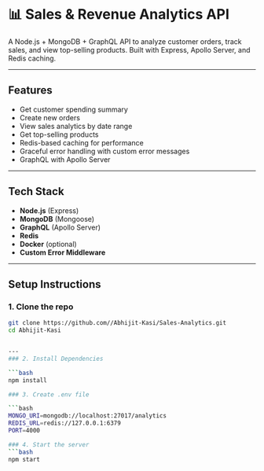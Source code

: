 # 📊 Sales & Revenue Analytics API

A Node.js + MongoDB + GraphQL API to analyze customer orders, track sales, and view top-selling products. Built with Express, Apollo Server, and Redis caching.

---

##  Features

-  Get customer spending summary
-  Create new orders
-  View sales analytics by date range
-  Get top-selling products
-  Redis-based caching for performance
-  Graceful error handling with custom error messages
- GraphQL with Apollo Server
  

---

##  Tech Stack

- **Node.js** (Express)
- **MongoDB** (Mongoose)
- **GraphQL** (Apollo Server)
- **Redis**
- **Docker** (optional)
- **Custom Error Middleware**

---

##  Setup Instructions

### 1. Clone the repo

```bash
git clone https://github.com//Abhijit-Kasi/Sales-Analytics.git  
cd Abhijit-Kasi


---
### 2. Install Dependencies

```bash
npm install

### 3. Create .env file

```bash
MONGO_URI=mongodb://localhost:27017/analytics
REDIS_URL=redis://127.0.0.1:6379
PORT=4000

### 4. Start the server
```bash
npm start 
